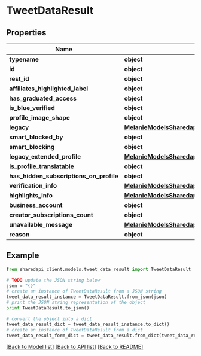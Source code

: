 # TweetDataResult


## Properties
Name | Type | Description | Notes
------------ | ------------- | ------------- | -------------
**typename** | **object** |  | [optional] 
**id** | **object** |  | [optional] 
**rest_id** | **object** |  | [optional] 
**affiliates_highlighted_label** | **object** |  | [optional] 
**has_graduated_access** | **object** |  | [optional] 
**is_blue_verified** | **object** |  | [optional] 
**profile_image_shape** | **object** |  | [optional] 
**legacy** | [**MelanieModelsSharedapiTwitterUserTweetsLegacy**](MelanieModelsSharedapiTwitterUserTweetsLegacy.md) |  | [optional] 
**smart_blocked_by** | **object** |  | [optional] 
**smart_blocking** | **object** |  | [optional] 
**legacy_extended_profile** | [**MelanieModelsSharedapiTwitterUserTweetsLegacyExtendedProfile**](MelanieModelsSharedapiTwitterUserTweetsLegacyExtendedProfile.md) |  | [optional] 
**is_profile_translatable** | **object** |  | [optional] 
**has_hidden_subscriptions_on_profile** | **object** |  | [optional] 
**verification_info** | [**MelanieModelsSharedapiTwitterUserTweetsVerificationInfo**](MelanieModelsSharedapiTwitterUserTweetsVerificationInfo.md) |  | [optional] 
**highlights_info** | [**MelanieModelsSharedapiTwitterUserTweetsHighlightsInfo**](MelanieModelsSharedapiTwitterUserTweetsHighlightsInfo.md) |  | [optional] 
**business_account** | **object** |  | [optional] 
**creator_subscriptions_count** | **object** |  | [optional] 
**unavailable_message** | [**MelanieModelsSharedapiTwitterUserTweetsUnavailableMessage**](MelanieModelsSharedapiTwitterUserTweetsUnavailableMessage.md) |  | [optional] 
**reason** | **object** |  | [optional] 

## Example

```python
from sharedapi_client.models.tweet_data_result import TweetDataResult

# TODO update the JSON string below
json = "{}"
# create an instance of TweetDataResult from a JSON string
tweet_data_result_instance = TweetDataResult.from_json(json)
# print the JSON string representation of the object
print TweetDataResult.to_json()

# convert the object into a dict
tweet_data_result_dict = tweet_data_result_instance.to_dict()
# create an instance of TweetDataResult from a dict
tweet_data_result_form_dict = tweet_data_result.from_dict(tweet_data_result_dict)
```
[[Back to Model list]](../README.md#documentation-for-models) [[Back to API list]](../README.md#documentation-for-api-endpoints) [[Back to README]](../README.md)


